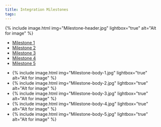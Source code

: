 ```yaml
---
title: Integration Milestones
tags:
---
```


{% include image.html img="Milestone-header.jpg" lightbox="true" alt="Alt for image" %}

<ul class="uk-subnav uk-tab uk-subnav-pill uk-flex-center" uk-switcher>
    <li><a href="#">Milestone 1</a></li>
    <li><a href="#">Milestone 2</a></li>
    <li><a href="#">Milestone 3</a></li>
    <li><a href="#">Milestone 4</a></li>
    <li><a href="#">Milestone 5</a></li>
</ul>

<ul class="uk-switcher uk-margin">
    <li>{% include image.html img="Milestone-body-1.jpg" lightbox="true" alt="Alt for image" %}</li>
    <li>{% include image.html img="Milestone-body-2.jpg" lightbox="true" alt="Alt for image" %}</li>
    <li>{% include image.html img="Milestone-body-3.jpg" lightbox="true" alt="Alt for image" %}</li>
    <li>{% include image.html img="Milestone-body-4.jpg" lightbox="true" alt="Alt for image" %}</li>
    <li>{% include image.html img="Milestone-body-5.jpg" lightbox="true" alt="Alt for image" %}</li>
</ul>
